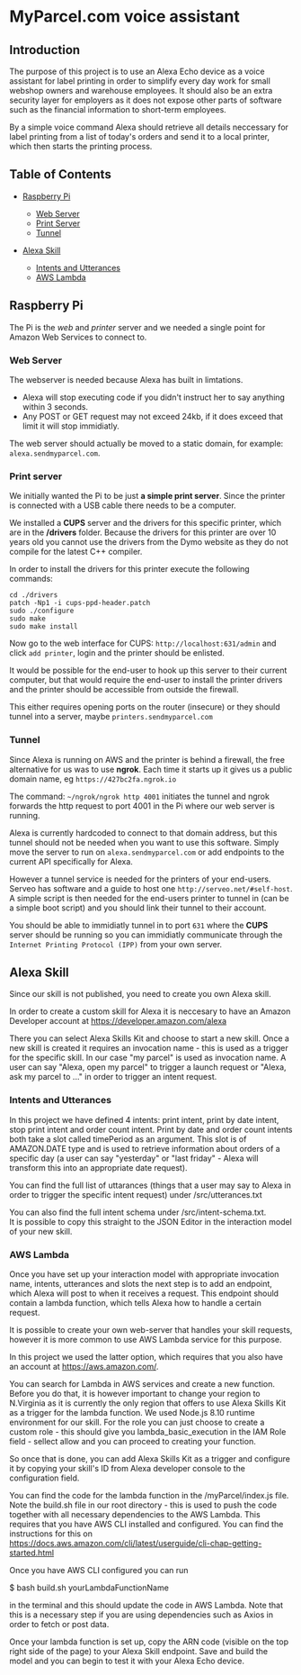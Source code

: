 # MyParcel.com voice assistant 

## Introduction

  The purpose of this project is to use an Alexa Echo device as a voice assistant for label printing in order to simplify every day work for small webshop owners and warehouse employees. It should also be an extra security layer for employers as it does not expose other parts of software such as the financial information to short-term employees. 

  By a simple voice command Alexa should retrieve all details neccessary for label printing from a list of today's orders and send it to a local printer, which then starts the printing process. 

## Table of Contents

- [Raspberry Pi](#raspberry-pi)
  - [Web Server](#web-server)
  - [Print Server](#print-server)
  - [Tunnel](#tunnel)

- [ Alexa Skill](#alexa-skill)
    - [ Intents and Utterances](#intents-and-utterances)
    - [ AWS Lambda](#aws-lambda)


## Raspberry Pi

  The Pi is the _web_ and _printer_ server and we needed a single point for Amazon Web Services to connect to.

### Web Server

  The webserver is needed because Alexa has built in limtations.

  - Alexa will stop executing code if you didn't instruct her to say anything within 3 seconds.
  - Any POST or GET request may not exceed 24kb, if it does exceed that limit it will stop immidiatly.

  The web server should actually be moved to a static domain, for example: `alexa.sendmyparcel.com`.

### Print server

  We initially wanted the Pi to be just __a simple print server__. Since the printer is connected with a USB cable there needs to be a computer.

  We installed a __CUPS__ server and the drivers for this specific printer, which are in the __/drivers__ folder. Because the drivers for this printer are over 10 years old you cannot use the drivers from the Dymo website as they do not compile for the latest C++ compiler.

  In order to install the drivers for this printer execute the following commands:

  ```
  cd ./drivers
  patch -Np1 -i cups-ppd-header.patch
  sudo ./configure
  sudo make
  sudo make install
  ```

  Now go to the web interface for CUPS: `http://localhost:631/admin` and click `add printer`, login and the printer should be enlisted.

  It would be possible for the end-user to hook up this server to their current computer, but that would require the end-user to install the printer drivers and the printer should be accessible from outside the firewall. 
  
  This either requires opening ports on the router (insecure) or they should tunnel into a server, maybe `printers.sendmyparcel.com`

### Tunnel

  Since Alexa is running on AWS and the printer is behind a firewall, the free alternative for us was to use __ngrok__. 
  Each time it starts up it gives us a public domain name, eg `https://427bc2fa.ngrok.io`

  The command: `~/ngrok/ngrok http 4001` initiates the tunnel and ngrok forwards the http request to port 4001 in the Pi where our web server is running.

  Alexa is currently hardcoded to connect to that domain address, but this tunnel should not be needed when you want to use this software.
  Simply move the server to run on `alexa.sendmyparcel.com` or add endpoints to the current API specifically for Alexa.

  However a tunnel service is needed for the printers of your end-users. Serveo has software and a guide to host one `http://serveo.net/#self-host`.
  A simple script is then needed for the end-users printer to tunnel in (can be a simple boot script) and you should link their tunnel to their account.

  You should be able to immidiatly tunnel in to port `631` where the __CUPS__ server should be running so you can immidiatly communicate through the `Internet Printing Protocol (IPP)` from your own server.

## Alexa Skill

  Since our skill is not published, you need to create you own Alexa skill. 
  
  In order to create a custom skill for Alexa it is neccesary to have an Amazon Developer account at https://developer.amazon.com/alexa
  
  There you can select Alexa Skills Kit and choose to start a new skill.
  Once a new skill is created it requires an invocation name - this is used as a trigger for the specific skill. In our case "my parcel" is used as invocation name. A user can say "Alexa, open my parcel" to trigger a launch request or "Alexa, ask my parcel to ..." in order to trigger an intent request. 

### Intents and Utterances

  In this project we have defined 4 intents: print intent, print by date intent, stop print intent and order count intent. Print by date and order count intents both take a slot called timePeriod as an argument. This slot is of AMAZON.DATE type and is used to retrieve information about orders of a specific day (a user can say "yesterday" or "last friday" - Alexa will transform this into an appropriate date request). 

  You can find the full list of uttarances (things that a user may say to Alexa in order to trigger the specific intent request) under /src/utterances.txt 

  You can also find the full intent schema under /src/intent-schema.txt.  
  It is possible to copy this straight to the JSON Editor in the interaction model of your new skill.     

### AWS Lambda

  Once you have set up your interaction model with appropriate invocation name, intents, utterances and slots the next step is to add an endpoint, which Alexa will post to when it receives a request. This endpoint should contain a lambda function, which tells Alexa how to handle a certain request. 

  It is possible to create your own web-server that handles your skill requests, however it is more common to use AWS Lambda service for this purpose.

  In this project we used the latter option, which requires that you also have an account at https://aws.amazon.com/.

  You can search for Lambda in AWS services and create a new function. Before you do that, it is however important to change your region to N.Virginia as it is currently the only region that offers to use Alexa Skills Kit as a trigger for the lambda function. We used Node.js 8.10 runtime environment for our skill. For the role you can just choose to create a custom role - this should give you lambda_basic_execution in the IAM Role field - sellect allow and you can proceed to creating your function.

  So once that is done, you can add Alexa Skills Kit as a trigger and configure it by copying your skill's ID from Alexa developer console to the configuration field.

  You can find the code for the lambda function in the /myParcel/index.js file. Note the build.sh file in our root directory - this is used to push the code together with all necessary dependencies to the AWS Lambda. This requires that you have AWS CLI installed and configured. You can find the instructions for this on https://docs.aws.amazon.com/cli/latest/userguide/cli-chap-getting-started.html

  Once you have AWS CLI configured you can run 

  $ bash build.sh yourLambdaFunctionName

  in the terminal and this should update the code in AWS Lambda. Note that this is a necessary step if you are using dependencies such as Axios in order to fetch or post data. 

  Once your lambda function is set up, copy the ARN code (visible on the top right side of the page) to your Alexa Skill endpoint. Save and build the model and you can begin to test it with your Alexa Echo device.


